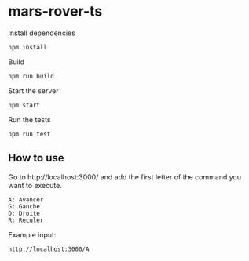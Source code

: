 # mars-rover-ts

Install dependencies
```
npm install
```

Build
```
npm run build 
```

Start the server
```
npm start
```

Run the tests
```
npm run test
```

## How to use
Go to http://localhost:3000/ and add the first letter of the command you want to execute.

```
A: Avancer
G: Gauche
D: Droite
R: Reculer
```

Example input:
```
http://localhost:3000/A
```